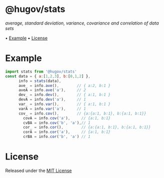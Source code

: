 <!-- markdownlint-disable MD004 MD007 MD010 MD041 MD022 MD024 MD032 MD036 -->
# @hugov/stats

*average, standard deviation, variance, covariance and correlation of data sets*

• [Example](#Example) • [License](#license)

# Example

```javascript
import stats from '@hugov/stats'
const data = { a:[1,2,3], b:[0,1,2] },
      info = stats(data),
      ave_ = info.ave(),        // { a:2, b:1 }
      aveA = info.ave('a'),     // 2
      dev_ = info.dev(),        // { a:1, b:1 }
      devA = info.dev('a'),     // 1
      var_ = info.var(),        // { a:1, b:1 }
      varA = info.var('a'),     // 1
      cov_ = info.cov(),        // {a:{a:1, b:1}, b:{a:1, b:1}}
	    covA = info.cov('a'),     // {a:1, b:1}
	    cvBA = info.cov('b', 'a'),// 1
	    cor_ = info.cor(),        // {a:{a:1, b:1}, b:{a:1, b:1}}
	    corA = info.cor('a'),     // {a:1, b:1}
	    crBA = info.cor('b', 'a') // 1
```

# License

Released under the [MIT License](http://www.opensource.org/licenses/MIT)
